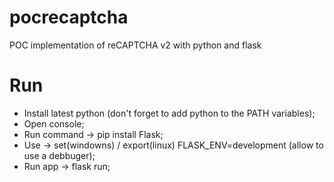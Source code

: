 # pocrecaptcha
  
  POC implementation of reCAPTCHA v2 with python and flask

# Run

 - Install latest python (don't forget to add python to the PATH variables);
 - Open console;
 - Run command -> pip install Flask;
 - Use -> set(windowns) / export(linux) FLASK_ENV=development (allow to use a debbuger);
 - Run app -> flask run;
